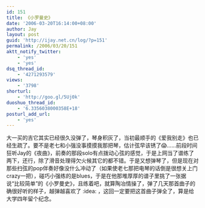 ```yaml
---
id: 151
title: 《小罗曼史》
date: '2006-03-20T16:14:00+08:00'
author: Jay
layout: post
guid: 'http://ijay.net.cn/log/?p=151'
permalink: /2006/03/20/151
aktt_notify_twitter:
    - 'yes'
    - 'yes'
dsq_thread_id:
    - '4271293579'
views:
    - '3798'
shorturl:
    - 'http://goo.gl/5Uj0k'
duoshuo_thread_id:
    - '6.3356038000358E+18'
posturl_add_url:
    - 'yes'
---
```


大一买的吉它其实已经很久没弹了，琴身积灰了，当初最顺手的《爱我别走》也已经生疏了。要不是老七和小强没事摸摸我那把琴，估计弦早该锈了😱……前段时间狂听Jay的《夜曲》，前奏的那段solo有点拨动心弦的感觉，于是上网当了谱练了两下，还行，除了滑音处理得欠火候其它的都不错。于是又想弹琴了，但是现在对那些扫弦的pop伴奏好像没什么冲动了（如果使老七那把电琴的话倒是很想关上门crazy一把），碰巧小强练的是blues，于是在他那堆厚厚的谱子里挑了一张据说“比较简单”的《小罗曼史》，且练着吧，就算陶冶情操了，弹了几天那首曲子的确很好听的样子，越弹越喜欢了 :idea: ，这回一定要把这首曲子弹全了，算是给大学四年留个纪念。